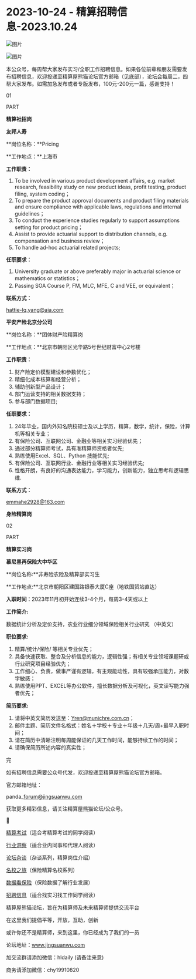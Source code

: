 # 2023-10-24 - 精算招聘信息-2023.10.24

![图片](https://mmbiz.qpic.cn/mmbiz_jpg/PVTr5cqOmdsiaicIRGthO3IhpdkibrFUWVU1xAtP9ZY24c0vAhCVJo55thjfrfia19NvibyVvich2UW9I8vGCty5LxNw/640?wx_fmt=jpeg&tp=webp&wxfrom=5&wx_lazy=1)

![图片](https://mmbiz.qpic.cn/mmbiz_png/7QRTvkK2qC63c02mKcsfAaJ8sNcicTvg22UkHHibvKiasFS9FS6E4FeV0Dibe7as7h4tm8p7EfNfI06adlGbL2icYjw/640?wx_fmt=png&tp=webp&wxfrom=5&wx_lazy=1)

本公众号，每周帮大家发布实习/全职工作招聘信息。如果各位前辈和朋友需要发布招聘信息，欢迎投递至精算屋熊猫论坛官方邮箱（见底部），论坛会每周二，四帮大家发布。如需加急发布或者专版发布，100元-200元一篇，感谢支持！

01

PART

**精算社招岗**

**友邦人寿**

**岗位名称：**Pricing

**工作地点：**上海市

**工作职责：**

1. To be involved in various product development affairs, e.g. market research, feasibility study on new product ideas, profit testing, product filing, system coding；
2. To prepare the product approval documents and product filing materials and ensure compliance with applicable laws, regulations and internal guidelines；
3. To conduct the experience studies regularly to support assumptions setting for product pricing；
4. Assist to provide actuarial support to distribution channels, e.g. compensation and business review；
5. To handle ad-hoc actuarial related projects;

**任职要求：**

1. University graduate or above preferably major in actuarial science or mathematics or statistics；
2. Passing SOA Course P, FM, MLC, MFE, C and VEE, or equivalent；

**联系方式：**

hattie-lq.yang@aia.com

**平安产险北京分公司**

**岗位名称：**团体财产险精算岗

**工作地点：**北京市朝阳区光华路5号世纪财富中心2号楼

**工作职责：**

1. 财产险定价模型建设和参数优化；
2. 精细化成本核算和经营分析；
3. 辅助创新型产品设计；
4. 部门运营支持的相关数据支持；
5. 参与部门数据项目;

**任职要求：**

1. 24年毕业，国内外知名院校硕士及以上学历，精算，数学，统计，保险，计算机等相关专业；
2. 有保险公司、互联网公司、金融业等相关实习经验优先；
3. 通过部分精算师考试，具有准精算师资格者优先;
4. 熟练使用Excel、SQL、Python 技能优先;
5. 有保险公司、互联网行业、金融行业等相关实习经验优先;
6. 性格开朗，有良好的沟通表达能力，学习能力，创新能力，独立思考和逻辑思维.

**联系方式：**

emmahe2928@163.com

**身险精算岗**

02

PART

**精算实习岗**

**慕尼黑再保险大中华区**

**岗位名称:**非寿险农险及精算部实习生

**工作地点:**北京市朝阳区建国路银泰大厦C座（地铁国贸站直达）

**入职时间**：2023年11月初开始连续3-4个月，每周3-4天或以上

**工作简介:**

数据统计分析及定价支持，农业行业细分领域保险相关行业研究 （中英文）

**职位要求:**

1. 精算/统计/保险/ 等相关专业优先；
2. 具备快速获取、整合及分析信息的能力，逻辑性强；有相关专业领域课题研或行业研究项目经验优先；
3. 工作细心、负责，做事严谨有逻辑，有主观能动性，具有较强承压能力，对数字敏感；
4. 熟练使用PPT、EXCEL等办公软件，擅长数据分析及可视化，英文读写能力强者优先；

**简历要求:**

1. 请将中英文简历发送至：Yren@munichre.com.cn；
2. 邮件主题、简历文件名格式：姓名＋学校＋专业＋年级＋几天/周+最早入职时间；
3. 请在简历中清晰注明每周能保证的几天工作时间，能够持续工作的时间；
4. 请确保简历所述内容的真实性；


完

如有招聘信息需要公众号代发，欢迎投递至精算屋熊猫论坛官方邮箱。

官方邮箱地址：

panda\_forum@jingsuanwu.com

获取更多精彩信息，请关注精算屋熊猫论坛/公众号。


👀

[精算考试](https://mp.weixin.qq.com/mp/appmsgalbum?__biz=MzIyMjA5MzUwMg==&action=getalbum&album_id=1466144252454764546#wechat_redirect)（适合考精算考试的同学阅读）

[行业洞察](https://mp.weixin.qq.com/mp/appmsgalbum?__biz=MzIyMjA5MzUwMg==&action=getalbum&album_id=1466140974488748032#wechat_redirect)（适合业内同事和代理人阅读）

[论坛杂谈](https://mp.weixin.qq.com/mp/appmsgalbum?__biz=MzIyMjA5MzUwMg==&action=getalbum&album_id=1466151460148084736#wechat_redirect)（杂谈系列，精算岗位介绍）

[名校之旅](https://mp.weixin.qq.com/mp/appmsgalbum?__biz=MzIyMjA5MzUwMg==&action=getalbum&album_id=1466147283460161538#wechat_redirect)（保险精算名校系列）

[数据看保险](https://mp.weixin.qq.com/mp/appmsgalbum?__biz=MzIyMjA5MzUwMg==&action=getalbum&album_id=2002358913534328835#wechat_redirect)（保险数据了解行业发展）

[招聘信息](https://mp.weixin.qq.com/mp/appmsgalbum?__biz=MzIyMjA5MzUwMg==&action=getalbum&album_id=1466154141080092675#wechat_redirect)（适合找实习找工作同学阅读）

精算屋熊猫论坛，旨在为精算师及未来精算师提供交流平台

在这里我们提倡平等，开放，互助，创新

或许你还不是精算师，来到这里，你已经成为了我们的一员

论坛地址：www.jingsuanwu.com

加交流群请添加微信：hldaily (请备注来意)

商务请添加微信：chy19910820